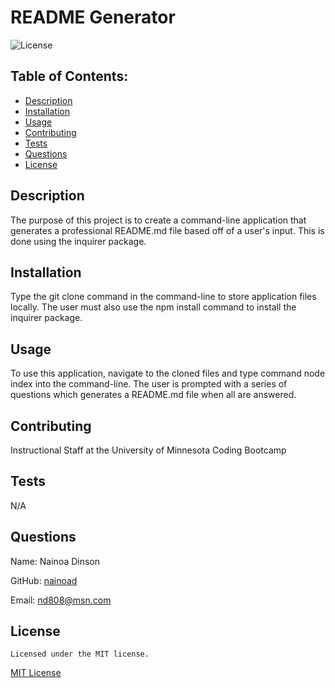 
  # README Generator
  ![License](https://img.shields.io/badge/license-MIT-yellow.svg)
  ## Table of Contents:
  - [Description](#description)
  - [Installation](#installation)
  - [Usage](#usage)
  - [Contributing](#contributing)
  - [Tests](#tests)
  - [Questions](#questions)
  - [License](#license)
  ## Description
  The purpose of this project is to create a command-line application that generates a professional README.md file based off of a user's input. This is done using the inquirer package.
  ## Installation
  Type the git clone command in the command-line to store application files locally. The user must also use the npm install command to install the inquirer package.
  ## Usage
  To use this application, navigate to the cloned files and type command node index into the command-line. The user is prompted with a series of questions which generates a README.md file when all are answered.
  ## Contributing
  Instructional Staff at the University of Minnesota Coding Bootcamp
  ## Tests
  N/A
  ## Questions
  Name: Nainoa Dinson 

  GitHub: [nainoad](https://github.com/$(data.github)) 

  Email: [nd808@msn.com](mailto:nd808@msn.com)
  ## License
    Licensed under the MIT license.
  [MIT License](https://mit-license.org/)
